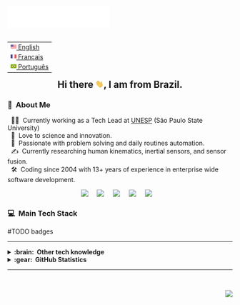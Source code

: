 <img src="images/svg/header_en.svg"></img>

<table align="right">
 <tr><td><a href="README.md"><img src="images/us-flag.png" height="13"> English</a></td></tr>
 <tr><td><a href="README_fr.md"><img src="images/fr-flag.png" height="13"> Français</a></td></tr>
 <tr><td><a href="README_pt.md"><img src="images/br-flag.png" height="13"> Português</a></td></tr>
</table>

<h2 align=center>Hi there <img src="images/wave.gif" width="18">, I am from Brazil.</h2>

### :space_invader: &nbsp;About Me

&nbsp;&nbsp;:technologist: &nbsp;Currently working as a Tech Lead at [UNESP](https://unesp.br/) (São Paulo State University) \
&nbsp;&nbsp;:heartbeat: &nbsp;Love to science and innovation.\
&nbsp;&nbsp;:seedling: &nbsp;Passionate with problem solving and daily routines automation.\
&nbsp;&nbsp;:writing_hand: &nbsp;Currently researching human kinematics, inertial sensors, and sensor fusion.\
&nbsp;&nbsp;:hammer_and_wrench: &nbsp;Coding since 2004 with 13+ years of experience in enterprise wide software development.

<p align='center'>
  <a href="mailto:brunotacca@gmail.com?subject=Olá%20Bruno%20Tacca"><img src="https://img.shields.io/badge/gmail-%23D14836.svg?&style=for-the-badge&logo=gmail&logoColor=white" /></a>&nbsp;&nbsp;&nbsp;&nbsp;
  <a href="https://www.facebook.com/bruno.vitorellitacca"><img src="https://img.shields.io/badge/facebook-%233B5998.svg?&style=for-the-badge&logo=facebook&logoColor=white" /></a>&nbsp;&nbsp;&nbsp;&nbsp;
  <a href="https://www.instagram.com/brunotacca/"><img src="https://img.shields.io/badge/instagram-%23dc2743.svg?&style=for-the-badge&logo=instagram&logoColor=white" /></a>&nbsp;&nbsp;&nbsp;&nbsp;
  <a href="https://twitter.com/BrunoTacca"><img src="https://img.shields.io/badge/twitter-%231DA1F2.svg?&style=for-the-badge&logo=twitter&logoColor=white" /></a>&nbsp;&nbsp;&nbsp;&nbsp;
  <a href="www.linkedin.com/in/brunotacca"><img src="https://img.shields.io/badge/linkedin-%230077B5.svg?&style=for-the-badge&logo=linkedin&logoColor=white" /></a>&nbsp;&nbsp;&nbsp;&nbsp;
</p>

### :computer: &nbsp;Main Tech Stack

#TODO badges

<hr/>

<details>
  <summary><b>:brain: &nbsp;Other tech knowledge</b></summary>
  <br/>
  #TODO badges
</details>

<details>
  <summary><b>:gear: &nbsp;GitHub Statistics</b></summary>
  <br/>
    <p align="center">
        <img height="137px" src="https://github-readme-streak-stats.herokuapp.com/?user=brunotacca&hide_border=true&theme=nightowl" />
    </p>
    <p align="center">
        <img height="137px" src="https://github-readme-stats.vercel.app/api?username=brunotacca&hide_title=true&hide_border=true&show_icons=true&include_all_commits=true&count_private=true&line_height=21&theme=nightowl" /> <img height="137px" src="https://github-readme-stats.vercel.app/api/top-langs/?username=brunotacca&hide=html&hide_title=true&hide_border=true&layout=compact&langs_count=8&theme=nightowl" />
    </p>
</details>

<hr/>
<br/>

<p align="right">
<img src="https://komarev.com/ghpvc/?username=brunotacca&style=plastic"><img>
</p>